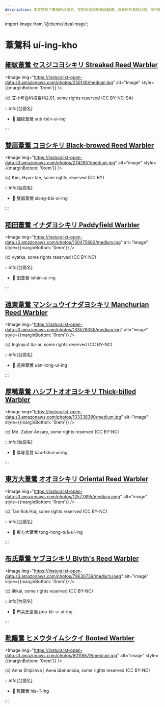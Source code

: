 ```yaml
---
description: 本文整理了葦鶯的台語名，並對照英語與華語翻譯，與最新的鳥類分類，期待能夠供未來的台語鳥類圖鑑當作參考
---
```


import Image from '@theme/IdealImage';

# 葦鶯科 uí-ing-kho

## [細紋葦鶯 セスジコヨシキリ Streaked Reed Warbler](https://ebird.org/species/strwar1)

<Image img="https://inaturalist-open-data.s3.amazonaws.com/photos/250146/medium.jpg" alt="image" style={{marginBottom: '0rem'}} />

<p className="image-caption">
(c) 艾小可@科技百科2.01, some rights reserved (CC BY-NC-SA)
</p>

:::info[台語名]

- 🎯 細紋葦鶯 suè-bûn-uí-ing

:::

## [雙眉葦鶯 コヨシキリ Black-browed Reed Warbler](https://ebird.org/species/bbrwar1)

<Image img="https://inaturalist-open-data.s3.amazonaws.com/photos/2742851/medium.jpg" alt="image" style={{marginBottom: '0rem'}} />

<p className="image-caption">
(c) Kim, Hyun-tae, some rights reserved (CC BY)
</p>

:::info[台語名]

- 🎯 雙眉葦鶯 siang-bâi-uí-ing

:::

## [稻田葦鶯 イナダヨシキリ Paddyfield Warbler](https://ebird.org/species/padwar1)

<Image img="https://inaturalist-open-data.s3.amazonaws.com/photos/130475682/medium.jpg" alt="image" style={{marginBottom: '0rem'}} />

<p className="image-caption">
(c) vyatka, some rights reserved (CC BY-NC)
</p>

:::info[台語名]

- 🎯 田葦鶯 tshân-uí-ing

:::

## [遠東葦鶯 マンシュウイナダヨシキリ Manchurian Reed Warbler](https://ebird.org/species/manrew1)

<Image img="https://inaturalist-open-data.s3.amazonaws.com/photos/133528335/medium.jpg" alt="image" style={{marginBottom: '0rem'}} />

<p className="image-caption">
(c) Ingkayut Sa-ar, some rights reserved (CC BY-NC)
</p>

:::info[台語名]

- 🎯 遠東葦鶯 uán-tong-uí-ing

:::

## [厚嘴葦鶯 ハシブトオオヨシキリ Thick-billed Warbler](https://ebird.org/species/thbwar1)

<Image img="https://inaturalist-open-data.s3.amazonaws.com/photos/103338390/medium.jpg" alt="image" style={{marginBottom: '0rem'}} />

<p className="image-caption">
(c) Md. Zaber Ansary, some rights reserved (CC BY-NC)
</p>

:::info[台語名]

- 🎯 厚喙葦鶯 kāu-tshuì-uí-ing

:::

## [東方大葦鶯 オオヨシキリ Oriental Reed Warbler](https://ebird.org/species/orrwar1)

<Image img="https://inaturalist-open-data.s3.amazonaws.com/photos/12577895/medium.jpeg" alt="image" style={{marginBottom: '0rem'}} />

<p className="image-caption">
(c) Tan Kok Hui, some rights reserved (CC BY-NC)
</p>

:::info[台語名]

- 🎯 東方大葦鶯 tong-hong-tuā-uí-ing

:::

## [布氏葦鶯 ヤブヨシキリ Blyth's Reed Warbler](https://ebird.org/species/blrwar1)

<Image img="https://inaturalist-open-data.s3.amazonaws.com/photos/79630739/medium.jpeg" alt="image" style={{marginBottom: '0rem'}} />

<p className="image-caption">
(c) ilkkai, some rights reserved (CC BY-NC)
</p>

:::info[台語名]

- 🎯 布萊氏葦鶯 pòo-lâi-sī-uí-ing

:::

## [靴籬鶯 ヒメウタイムシクイ Booted Warbler](https://ebird.org/species/boowar1)

<Image img="https://inaturalist-open-data.s3.amazonaws.com/photos/90118879/medium.jpg" alt="image" style={{marginBottom: '0rem'}} />

<p className="image-caption">
(c) Anna Shipilova | Анна Шипилова, some rights reserved (CC BY-NC)
</p>

:::info[台語名]

- 🎯 靴籬鶯 hia-lî-ing

:::
